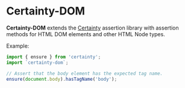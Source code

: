 # Certainty-DOM

**Certainty-DOM** extends the [Certainty](https://github.com/viridia/certainty-dom) assertion
library with assertion methods for HTML DOM elements and other HTML Node types.

Example:

```javascript
import { ensure } from 'certainty';
import `certainty-dom`;

// Assert that the body element has the expected tag name.
ensure(document.body).hasTagName('body');
```
